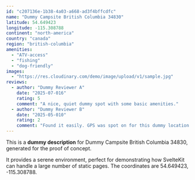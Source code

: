 ```yaml
---
id: "c207136e-1b38-4a03-a668-ad3f4bffcdfc"
name: "Dummy Campsite British Columbia 34830"
latitude: 54.649423
longitude: -115.308788
continent: "north-america"
country: "canada"
region: "british-columbia"
amenities:
  - "ATV-access"
  - "fishing"
  - "dog-friendly"
images:
  - "https://res.cloudinary.com/demo/image/upload/v1/sample.jpg"
reviews:
  - author: "Dummy Reviewer A"
    date: "2025-07-016"
    rating: 5
    comment: "A nice, quiet dummy spot with some basic amenities."
  - author: "Dummy Reviewer B"
    date: "2025-05-010"
    rating: 2
    comment: "Found it easily. GPS was spot on for this dummy location."
---
```


This is a **dummy description** for Dummy Campsite British Columbia 34830, generated for the proof of concept.

It provides a serene environment, perfect for demonstrating how SvelteKit can handle a large number of static pages. The coordinates are 54.649423, -115.308788.
